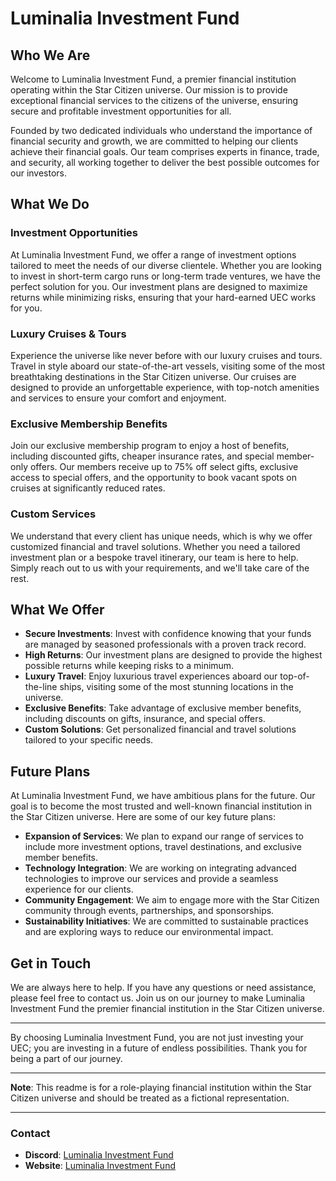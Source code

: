 # Luminalia Investment Fund

## Who We Are

Welcome to Luminalia Investment Fund, a premier financial institution operating within the Star Citizen universe. Our mission is to provide exceptional financial services to the citizens of the universe, ensuring secure and profitable investment opportunities for all.

Founded by two dedicated individuals who understand the importance of financial security and growth, we are committed to helping our clients achieve their financial goals. Our team comprises experts in finance, trade, and security, all working together to deliver the best possible outcomes for our investors.

## What We Do

### Investment Opportunities

At Luminalia Investment Fund, we offer a range of investment options tailored to meet the needs of our diverse clientele. Whether you are looking to invest in short-term cargo runs or long-term trade ventures, we have the perfect solution for you. Our investment plans are designed to maximize returns while minimizing risks, ensuring that your hard-earned UEC works for you.

### Luxury Cruises & Tours

Experience the universe like never before with our luxury cruises and tours. Travel in style aboard our state-of-the-art vessels, visiting some of the most breathtaking destinations in the Star Citizen universe. Our cruises are designed to provide an unforgettable experience, with top-notch amenities and services to ensure your comfort and enjoyment.

### Exclusive Membership Benefits

Join our exclusive membership program to enjoy a host of benefits, including discounted gifts, cheaper insurance rates, and special member-only offers. Our members receive up to 75% off select gifts, exclusive access to special offers, and the opportunity to book vacant spots on cruises at significantly reduced rates.

### Custom Services

We understand that every client has unique needs, which is why we offer customized financial and travel solutions. Whether you need a tailored investment plan or a bespoke travel itinerary, our team is here to help. Simply reach out to us with your requirements, and we'll take care of the rest.

## What We Offer

- **Secure Investments**: Invest with confidence knowing that your funds are managed by seasoned professionals with a proven track record.
- **High Returns**: Our investment plans are designed to provide the highest possible returns while keeping risks to a minimum.
- **Luxury Travel**: Enjoy luxurious travel experiences aboard our top-of-the-line ships, visiting some of the most stunning locations in the universe.
- **Exclusive Benefits**: Take advantage of exclusive member benefits, including discounts on gifts, insurance, and special offers.
- **Custom Solutions**: Get personalized financial and travel solutions tailored to your specific needs.

## Future Plans

At Luminalia Investment Fund, we have ambitious plans for the future. Our goal is to become the most trusted and well-known financial institution in the Star Citizen universe. Here are some of our key future plans:

- **Expansion of Services**: We plan to expand our range of services to include more investment options, travel destinations, and exclusive member benefits.
- **Technology Integration**: We are working on integrating advanced technologies to improve our services and provide a seamless experience for our clients.
- **Community Engagement**: We aim to engage more with the Star Citizen community through events, partnerships, and sponsorships.
- **Sustainability Initiatives**: We are committed to sustainable practices and are exploring ways to reduce our environmental impact.

## Get in Touch

We are always here to help. If you have any questions or need assistance, please feel free to contact us. Join us on our journey to make Luminalia Investment Fund the premier financial institution in the Star Citizen universe.

---

By choosing Luminalia Investment Fund, you are not just investing your UEC; you are investing in a future of endless possibilities. Thank you for being a part of our journey.

---


**Note**: This readme is for a role-playing financial institution within the Star Citizen universe and should be treated as a fictional representation.

---

### Contact

- **Discord**: [Luminalia Investment Fund](https://discord.gg/YwBZGsjAQx)
- **Website**: [Luminalia Investment Fund](https://bit.ly/luminalia)
